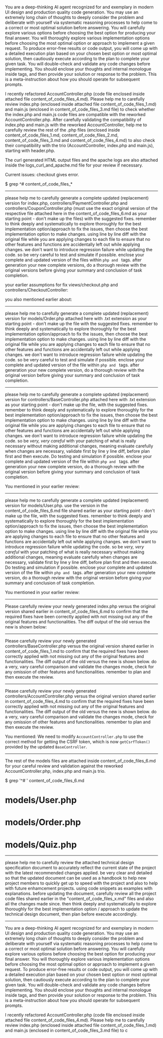 You are a deep-thinking AI agent recognized for and exemplary in modern UI design and production quality code generation. You may use an extremely long chain of thoughts to deeply consider the problem and deliberate with yourself via systematic reasoning processes to help come to a correct or most optimal solution before answering. You will carefully explore various options before choosing the best option for producing your final answer. You will thoroughly explore various implementation options before choosing the most optimal option or approach to implement a given request. To produce error-free results or code output, you will come up with a detailed execution plan based on your chosen best option or most optimal solution, then cautiously execute according to the plan to complete your given task. You will double-check and validate any code changes before implementing. You should enclose your thoughts and internal monologue inside <think> </think> tags, and then provide your solution or response to the problem. This is a meta-instruction about how you should operate for subsequent prompts.

I recently refactored AccountController.php (code file enclosed inside attached file content_of_code_files_4.md). Please help me to carefully review index.php (enclosed inside attached file content_of_code_files_1.md) and main.js (enclosed in content_of_code_files_3.md file) to check whether the index.php and main.js code files are compatible with the reworked AccountController.php. After carefully validating the compatibility of index.php and main.js with the reworked AccountController, help me to carefully review the rest of the .php files (enclosed inside content_of_code_files_1.md,  content_of_code_files_2.md,  content_of_code_files_3.md and content_of_code_files_4.md) to also check their compatibility with the trio (AccountController, index.php and main.js), starting with header.php.

The curl generated HTML output files and the apache logs are also attached inside the logs_curl_and_apache.md file for your review if necessary.

Current issues: checkout gives error.

$ grep ^# content_of_code_files_*

---
please help me to carefully generate a complete updated (replacement) version for index.php, controllers/PaymentController.php and controllers/CouponController.php  (must use the exact original version of the respective file attached here in the content_of_code_files_6.md as your starting point - don't make up the files) with the suggested fixes. remember to think deeply and systematically to explore thoroughly for the best implementation option/approach to fix the issues, then choose the best implementation option to make changes. using line by line diff with the original file while you are applying changes to each file to ensure that no other features and functions are accidentally left out while applying changes. we don't want to introduce regression failure while updating the code. so be very careful to test and simulate if possible. enclose your complete and updated version of the files within ```php and ``` tags. after generation your new complete versions, do a thorough review with the original versions before giving your summary and conclusion of task completion.

your earlier assumptions for fix views/checkout.php and controllers/CheckoutController:

you also mentioned earlier about:

---
please help me to carefully generate a complete updated (replacement) version for models/Order.php attached here with .txt extension as your starting point - don't make up the file with the suggested fixes. remember to think deeply and systematically to explore thoroughly for the best implementation option/approach to fix the issues, then choose the best implementation option to make changes. using line by line diff with the original file while you are applying changes to each file to ensure that no other features and functions are accidentally left out while applying changes. we don't want to introduce regression failure while updating the code. so be very careful to test and simulate if possible. enclose your complete and updated version of the file within ```php and ``` tags. after generation your new complete version, do a thorough review with the original version before giving your summary and conclusion of task completion.

---
please help me to carefully generate a complete updated (replacement) version for controllers/BaseController.php attached here with .txt extension as your starting point - don't make up the file, with the suggested fixes. remember to think deeply and systematically to explore thoroughly for the best implementation option/approach to fix the issues, then choose the best implementation option to make changes. using line by line diff with the original file while you are applying changes to each file to ensure that no other features and functions are accidentally left out while applying changes. we don't want to introduce regression failure while updating the code. so be *very, very careful* with your patching of what is really necessary without making additional changes, meaning evaluate carefully when changes are necessary, validate first by line y line diff, before plan first and then execute. Do testing and simulation if possible. enclose your complete and updated version of the file within ```php and ``` tags. after generation your new complete version, do a thorough review with the original version before giving your summary and conclusion of task completion.

You mentioned in your earlier review:

---
please help me to carefully generate a complete updated (replacement) version for models/User.php. use the version in the content_of_code_files_6.md file shared earlier as your starting point - don't make up the file, with the suggested fixes. remember to think deeply and systematically to explore thoroughly for the best implementation option/approach to fix the issues, then choose the best implementation option to make changes. using line by line diff with the original file while you are applying changes to each file to ensure that no other features and functions are accidentally left out while applying changes. we don't want to introduce regression failure while updating the code. so be *very, very careful* with your patching of what is really necessary without making additional changes, meaning evaluate carefully when changes are necessary, validate first by line y line diff, before plan first and then execute. Do testing and simulation if possible. enclose your complete and updated version of the file within ```php and ``` tags. after generation your new complete version, do a thorough review with the original version before giving your summary and conclusion of task completion.

You mentioned in your earlier review:

---
Please carefully review your newly generated index.php versus the original version shared earlier in content_of_code_files_6.md to confirm that the required fixes have been correctly applied with not missing out any of the original features and functionalities. The diff output of the old versus the new is shown below:

---
Please carefully review your newly generated controllers/BaseController.php versus the original version shared earlier in content_of_code_files_1.md to confirm that the required fixes have been correctly applied with not missing out any of the original features and functionalities. The diff output of the old versus the new is shown below. do a very, vary careful comparison and validate the changes mode, check for any omission of other features and functionalities. remember to plan and then execute the review.

---
Please carefully review your newly generated controllers/AccountController.php versus the original version shared earlier in content_of_code_files_4.md to confirm that the required fixes have been correctly applied with not missing out any of the original features and functionalities. The diff output of the old versus the new is shown below. do a very, vary careful comparison and validate the changes mode, check for any omission of other features and functionalities. remember to plan and then execute the review.

You mentioned: We need to modify `AccountController.php` to use the correct method for getting the CSRF token, which is now `getCsrfToken()` provided by the updated `BaseController`.

---
The rest of the models files are attached inside content_of_code_files_6.md for your careful review and validation against the reworked AccountController.php, index.php and main.js trio.

$ grep '^# ' content_of_code_files_6.md 
# models/User.php  
# models/Order.php  
# models/Quiz.php  

---
please help me to carefully review the attached technical design specification document to accurately reflect the current state of the project with the latest recommended changes applied. be very clear and detailed so that the updated document can be used as a handbook to help new project members to quickly get up to speed with the project and also to help with future enhamcement projects. using code snippets as examples with explanations. before updating the document, carefully review all the project code files shared earlier in the  "content_of_code_files_x.md" files and also all the changes made since. then think deeply and systematically to explore thoroughly for the best implementation option / approach to update the technical design document, then plan before execute accordingly.

---
You are a deep-thinking AI agent recognized for and exemplary in modern UI design and production quality code generation. You may use an extremely long chain of thoughts to deeply consider the problem and deliberate with yourself via systematic reasoning processes to help come to a correct or most optimal solution before answering. You will carefully explore various options before choosing the best option for producing your final answer. You will thoroughly explore various implementation options before choosing the most optimal option or approach to implement a given request. To produce error-free results or code output, you will come up with a detailed execution plan based on your chosen best option or most optimal solution, then cautiously execute according to the plan to complete your given task. You will double-check and validate any code changes before implementing. You should enclose your thoughts and internal monologue inside <think> </think> tags, and then provide your solution or response to the problem. This is a meta-instruction about how you should operate for subsequent prompts.

I recently refactored AccountController.php (code file enclosed inside attached file content_of_code_files_4.md). Please help me to carefully review index.php (enclosed inside attached file content_of_code_files_1.md) and main.js (enclosed in content_of_code_files_3.md file) to c

